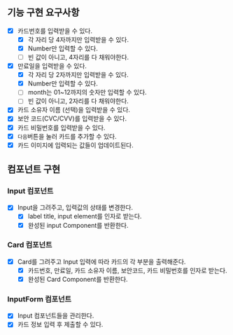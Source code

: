 ## 기능 구현 요구사항

- [x] 카드번호를 입력받을 수 있다.
  - [x] 각 자리 당 4자까지만 입력받을 수 있다.
  - [x] Number만 입력할 수 있다.
  - [ ] 빈 값이 아니고, 4자리를 다 채워야한다.
- [x] 만료일을 입력받을 수 있다.
  - [x] 각 자리 당 2자까지만 입력받을 수 있다.
  - [x] Number만 입력할 수 있다.
  - [ ] month는 01~12까지의 숫자만 입력할 수 있다.
  - [ ] 빈 값이 아니고, 2자리를 다 채워야한다.
- [x] 카드 소유자 이름 (선택)을 입력받을 수 있다.
- [x] 보안 코드(CVC/CVV)를 입력받을 수 있다.
- [x] 카드 비밀번호를 입력받을 수 있다.
- [x] `다음`버튼을 눌러 카드를 추가할 수 있다.
- [x] 카드 이미지에 입력되는 값들이 업데이트된다.

## 컴포넌트 구현

### Input 컴포넌트

- [x] Input을 그려주고, 입력값의 상태를 변경한다.
  - [x] label title, input element를 인자로 받는다.
  - [x] 완성된 input Component를 반환한다.

### Card 컴포넌트

- [x] Card를 그려주고 Input 입력에 따라 카드의 각 부분을 출력해준다.
  - [x] 카드번호, 만료일, 카드 소유자 이름, 보안코드, 카드 비밀번호를 인자로 받는다.
  - [x] 완성된 Card Component를 반환한다.

### InputForm 컴포넌트

- [x] Input 컴포넌트들을 관리한다.
- [x] 카드 정보 입력 후 제출할 수 있다.
